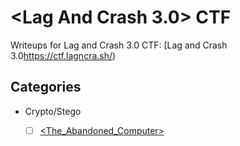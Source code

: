 
# <Lag And Crash 3.0> CTF

Writeups for Lag and Crash 3.0 CTF: [Lag and Crash 3.0<https://ctf.lagncra.sh/>)

## Categories

- Crypto/Stego
   - [ ] [<The_Abandoned_Computer>](<The_Abandoned_Computer>)

   
